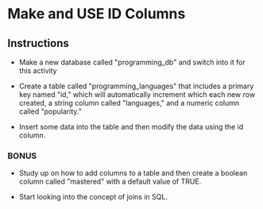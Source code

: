 # Make and USE ID Columns

## Instructions

* Make a new database called "programming_db" and switch into it for this activity

* Create a table called "programming_languages" that includes a primary key named "id," which will automatically increment which each new row created, a string column called "languages," and a numeric column called "popularity."

* Insert some data into the table and then modify the data using the id column.

### BONUS

* Study up on how to add columns to a table and then create a boolean column called "mastered" with a default value of TRUE.

* Start looking into the concept of joins in SQL.
